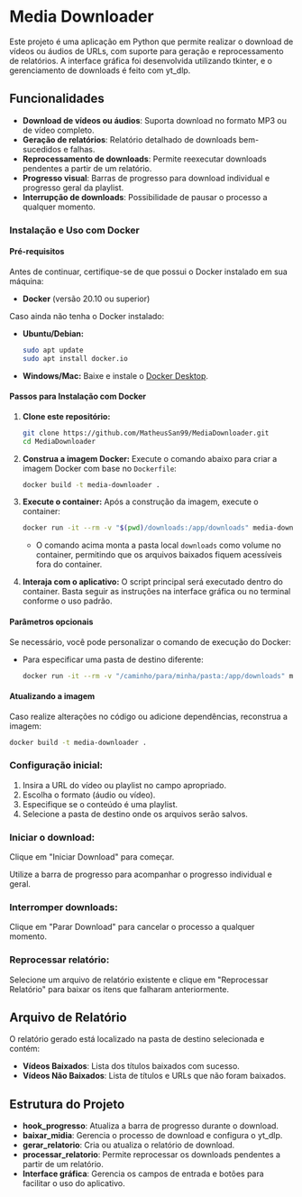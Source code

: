 # Media Downloader

Este projeto é uma aplicação em Python que permite realizar o download de vídeos ou áudios de URLs, com suporte para geração e reprocessamento de relatórios. A interface gráfica foi desenvolvida utilizando tkinter, e o gerenciamento de downloads é feito com yt_dlp.

## Funcionalidades

- **Download de vídeos ou áudios**: Suporta download no formato MP3 ou de vídeo completo.
- **Geração de relatórios**: Relatório detalhado de downloads bem-sucedidos e falhas.
- **Reprocessamento de downloads**: Permite reexecutar downloads pendentes a partir de um relatório.
- **Progresso visual**: Barras de progresso para download individual e progresso geral da playlist.
- **Interrupção de downloads**: Possibilidade de pausar o processo a qualquer momento.

### Instalação e Uso com Docker

#### Pré-requisitos
Antes de continuar, certifique-se de que possui o Docker instalado em sua máquina:
- **Docker** (versão 20.10 ou superior)

Caso ainda não tenha o Docker instalado:
- **Ubuntu/Debian:**
  ```bash
  sudo apt update
  sudo apt install docker.io
  ```
- **Windows/Mac:** 
  Baixe e instale o [Docker Desktop](https://www.docker.com/products/docker-desktop/).

#### Passos para Instalação com Docker

1. **Clone este repositório:**
   ```bash
   git clone https://github.com/MatheusSan99/MediaDownloader.git
   cd MediaDownloader
   ```

2. **Construa a imagem Docker:**
   Execute o comando abaixo para criar a imagem Docker com base no `Dockerfile`:
   ```bash
   docker build -t media-downloader .
   ```

3. **Execute o container:**
   Após a construção da imagem, execute o container:
   ```bash
   docker run -it --rm -v "$(pwd)/downloads:/app/downloads" media-downloader
   ```
   - O comando acima monta a pasta local `downloads` como volume no container, permitindo que os arquivos baixados fiquem acessíveis fora do container.

4. **Interaja com o aplicativo:**
   O script principal será executado dentro do container. Basta seguir as instruções na interface gráfica ou no terminal conforme o uso padrão.

#### Parâmetros opcionais
Se necessário, você pode personalizar o comando de execução do Docker:
- Para especificar uma pasta de destino diferente:
  ```bash
  docker run -it --rm -v "/caminho/para/minha/pasta:/app/downloads" media-downloader
  ```

#### Atualizando a imagem
Caso realize alterações no código ou adicione dependências, reconstrua a imagem:
```bash
docker build -t media-downloader .
```
### Configuração inicial:

1. Insira a URL do vídeo ou playlist no campo apropriado.
2. Escolha o formato (áudio ou vídeo).
3. Especifique se o conteúdo é uma playlist.
4. Selecione a pasta de destino onde os arquivos serão salvos.

### Iniciar o download:

Clique em "Iniciar Download" para começar.

Utilize a barra de progresso para acompanhar o progresso individual e geral.

### Interromper downloads:

Clique em "Parar Download" para cancelar o processo a qualquer momento.

### Reprocessar relatório:

Selecione um arquivo de relatório existente e clique em "Reprocessar Relatório" para baixar os itens que falharam anteriormente.

## Arquivo de Relatório

O relatório gerado está localizado na pasta de destino selecionada e contém:

- **Vídeos Baixados**: Lista dos títulos baixados com sucesso.
- **Vídeos Não Baixados**: Lista de títulos e URLs que não foram baixados.

## Estrutura do Projeto

- **hook_progresso**: Atualiza a barra de progresso durante o download.
- **baixar_midia**: Gerencia o processo de download e configura o yt_dlp.
- **gerar_relatorio**: Cria ou atualiza o relatório de download.
- **processar_relatorio**: Permite reprocessar os downloads pendentes a partir de um relatório.
- **Interface gráfica**: Gerencia os campos de entrada e botões para facilitar o uso do aplicativo.